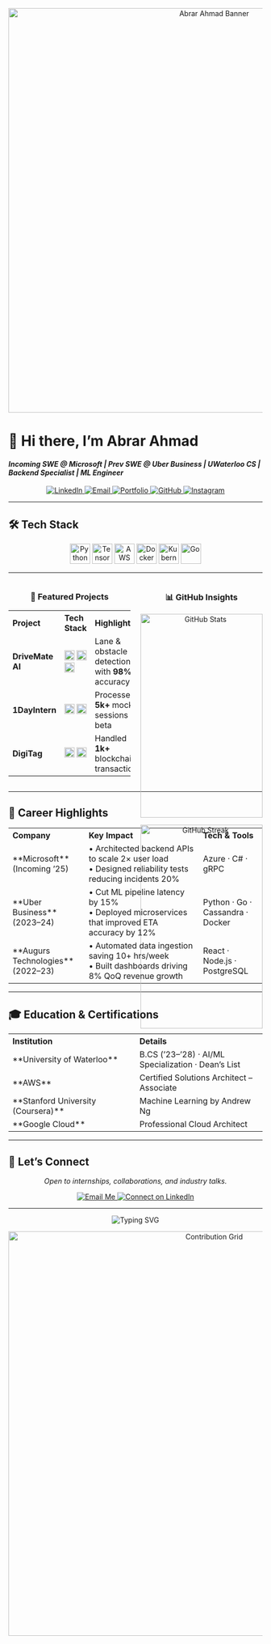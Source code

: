 <!--
  --------------------------------------------------------
  🌟 README for Abrar Ahmad
  --------------------------------------------------------
-->

<p align="center">
  <img src="https://user-images.githubusercontent.com/abrarahmad1510/brand-banner.png" alt="Abrar Ahmad Banner" width="800"/>
</p>

# 👋 Hi there, I’m **Abrar Ahmad**  
#### _Incoming SWE @ Microsoft | Prev SWE @ Uber Business | UWaterloo CS | Backend Specialist | ML Engineer_

<p align="center">
  <a href="https://www.linkedin.com/in/abrar-ahmad-36b949271/">
    <img alt="LinkedIn" src="https://img.shields.io/badge/LinkedIn-0A66C2?style=for-the-badge&logo=linkedin&logoColor=white" />
  </a>
  <a href="mailto:abrarahmad.professional@gmail.com">
    <img alt="Email" src="https://img.shields.io/badge/Email-EA4335?style=for-the-badge&logo=gmail&logoColor=white" />
  </a>
  <a href="https://abrarislive.vercel.app/">
    <img alt="Portfolio" src="https://img.shields.io/badge/Portfolio-4285F4?style=for-the-badge&logo=google-chrome&logoColor=white" />
  </a>
  <a href="https://github.com/abrarahmad1510">
    <img alt="GitHub" src="https://img.shields.io/badge/GitHub-181717?style=for-the-badge&logo=github&logoColor=white" />
  </a>
  <a href="https://www.instagram.com/myselfab1510/">
    <img alt="Instagram" src="https://img.shields.io/badge/Instagram-E4405F?style=for-the-badge&logo=instagram&logoColor=white" />
  </a>
</p>

---

## 🛠️ Tech Stack
<p align="center">
  <img alt="Python" src="https://img.shields.io/badge/Python-3776AB?logo=python&logoColor=white" height="40" />
  <img alt="TensorFlow" src="https://img.shields.io/badge/TensorFlow-FF6F00?logo=tensorflow&logoColor=white" height="40" />
  <img alt="AWS" src="https://img.shields.io/badge/AWS-232F3E?logo=amazon-aws&logoColor=white" height="40" />
  <img alt="Docker" src="https://img.shields.io/badge/Docker-2496ED?logo=docker&logoColor=white" height="40" />
  <img alt="Kubernetes" src="https://img.shields.io/badge/Kubernetes-326CE5?logo=kubernetes&logoColor=white" height="40" />
  <img alt="Go" src="https://img.shields.io/badge/Go-00ADD8?logo=go&logoColor=white" height="40" />
</p>

---

<div align="center" style="display: flex; justify-content: center; gap: 20px;">
  <div style="flex: 1; min-width: 0;">
    <h3>🚀 Featured Projects</h3>
    <table width="100%">
      <tr>
        <th align="left">Project</th>
        <th align="left">Tech Stack</th>
        <th align="left">Highlight</th>
        <th align="left">Link</th>
      </tr>
      <tr>
        <td><strong>DriveMate AI</strong></td>
        <td>
          <img src="https://img.shields.io/badge/TensorFlow-FF6F00?logo=tensorflow&logoColor=white" height="20" />
          <img src="https://img.shields.io/badge/OpenCV-5C3EE8?logo=opencv&logoColor=white" height="20" />
          <img src="https://img.shields.io/badge/Python-3776AB?logo=python&logoColor=white" height="20" />
        </td>
        <td>Lane &amp; obstacle detection with <strong>98%</strong> accuracy</td>
        <td><a href="https://github.com/abrarahmad1510/drivemate-ai">Repo</a></td>
      </tr>
      <tr>
        <td><strong>1DayIntern</strong></td>
        <td>
          <img src="https://img.shields.io/badge/React-61DAFB?logo=react&logoColor=black" height="20" />
          <img src="https://img.shields.io/badge/Node.js-339933?logo=node.js&logoColor=white" height="20" />
        </td>
        <td>Processed <strong>5k+</strong> mock sessions in beta</td>
        <td><a href="https://internatyourownrisk.tech/">Live</a></td>
      </tr>
      <tr>
        <td><strong>DigiTag</strong></td>
        <td>
          <img src="https://img.shields.io/badge/Solidity-363636?logo=solidity&logoColor=white" height="20" />
          <img src="https://img.shields.io/badge/Web3.js-F16822?logo=web3js&logoColor=white" height="20" />
        </td>
        <td>Handled <strong>1k+</strong> blockchain transactions</td>
        <td><a href="https://xvqev-wqaaa-aaaag-at4ta-cai.icp0.io/">Site</a></td>
      </tr>
    </table>
  </div>
  <div style="flex: 1; min-width: 0;">
    <h3>📊 GitHub Insights</h3>
    <p align="center">
      <img alt="GitHub Stats" src="https://github-readme-stats.vercel.app/api?username=abrarahmad1510&show_icons=true&theme=dark&count_private=true" width="100%" />
    </p>
    <p align="center">
      <img alt="GitHub Streak" src="https://streak-stats.demolab.com/?user=abrarahmad1510&theme=dark" width="100%" />
    </p>
  </div>
</div>

---

## 💼 Career Highlights
<div align="center">
  <table>
    <tr>
      <th align="left" width="30%">Company</th>
      <th align="left" width="45%">Key Impact</th>
      <th align="left" width="25%">Tech &amp; Tools</th>
    </tr>
    <tr>
      <td>**Microsoft** (Incoming ’25)</td>
      <td>• Architected backend APIs to scale 2× user load<br>• Designed reliability tests reducing incidents 20%</td>
      <td>Azure · C# · gRPC</td>
    </tr>
    <tr>
      <td>**Uber Business** (2023–24)</td>
      <td>• Cut ML pipeline latency by 15%<br>• Deployed microservices that improved ETA accuracy by 12%</td>
      <td>Python · Go · Cassandra · Docker</td>
    </tr>
    <tr>
      <td>**Augurs Technologies** (2022–23)</td>
      <td>• Automated data ingestion saving 10+ hrs/week<br>• Built dashboards driving 8% QoQ revenue growth</td>
      <td>React · Node.js · PostgreSQL</td>
    </tr>
  </table>
</div>

---

## 🎓 Education & Certifications
<div align="center">
  <table>
    <tr>
      <th align="left" width="50%">Institution</th>
      <th align="left" width="50%">Details</th>
    </tr>
    <tr>
      <td>**University of Waterloo**</td>
      <td>B.CS (’23–’28) · AI/ML Specialization · Dean’s List</td>
    </tr>
    <tr>
      <td>**AWS**</td>
      <td>Certified Solutions Architect – Associate</td>
    </tr>
    <tr>
      <td>**Stanford University (Coursera)**</td>
      <td>Machine Learning by Andrew Ng</td>
    </tr>
    <tr>
      <td>**Google Cloud**</td>
      <td>Professional Cloud Architect</td>
    </tr>
  </table>
</div>

---

## 🤝 Let’s Connect
<p align="center">
  <em>Open to internships, collaborations, and industry talks.</em>
</p>
<p align="center">
  <a href="mailto:abrarahmad.professional@gmail.com">
    <img alt="Email Me" src="https://img.shields.io/badge/📬%20Email%20Me-EA4335?style=for-the-badge&logo=gmail&logoColor=white" />
  </a>
  <a href="https://www.linkedin.com/in/abrar-ahmad-36b949271/">
    <img alt="Connect on LinkedIn" src="https://img.shields.io/badge/🔗%20LinkedIn-0A66C2?style=for-the-badge&logo=linkedin&logoColor=white" />
  </a>
</p>

---

<p align="center">
  <img src="https://readme-typing-svg.demolab.com?font=Fira+Code&pause=1000&color=29ABE2&width=600&lines=Open+for+Collaborations!;AI+•+Cloud+•+Systems+Design" alt="Typing SVG" />
</p>

<p align="center">
  <img src="https://github.com/abrarahmad1510/abrarahmad1510/blob/output/github-contribution-grid-snake.svg" alt="Contribution Grid" width="800" />
</p>
